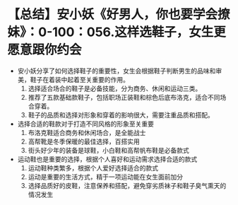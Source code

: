 # 【总结】安小妖《好男人，你也要学会撩妹》：0-100：056.这样选鞋子，女生更愿意跟你约会

-   安小妖分享了如何选择鞋子的重要性，女生会根据鞋子判断男生的品味和审美，鞋子在着装中起着至关重要的作用。
    1.  选择适合场合的鞋子是必备技能，分为商务、休闲和运动三类。
    2.  推荐了五款基础款鞋子，包括职场正装鞋和棕色后底布洛克，适合不同场合穿着。
    3.  鞋子的品质和选择对形象和穿着的影响很大，需要注重品质和搭配。
-   选择合适的鞋款对于打造不同风格的形象至关重要
    1.  布洛克鞋适合商务和休闲场合，是全能战士
    2.  高帮靴是冬季保暖的最佳选择，百搭实用
    3.  街头好少年的装备是球鞋，小白鞋和高帮帆布鞋是必备款式
-   运动鞋也是重要的选择，根据个人喜好和运动需求选择合适的款式
    1.  运动鞋种类繁多，根据个人爱好选择适合的款式
    2.  运动是重要的生活方式，精于一项运动能在女生面前加分
    3.  选择品质好的皮鞋，注意保养和搭配，避免穿劣质袜子和鞋子臭气熏天的情况发生